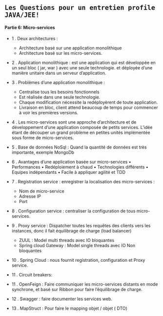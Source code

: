 ## <samp>Les Questions pour un entretien profile JAVA/JEE!</samp>

#### Partie 6: Micro-services

- 1 .	Deux architectures :
  *  Architecture basé sur une application monolithique 
  *  Architecture basé sur les micro-services.

- 2 .	Application monolithique : est une application qui est développée en un seul bloc ( jar, war )  avec une seule technologie. et déployée d’une manière unitaire dans un serveur d’application.

- 3 .	Problèmes d’une application monolithique : 
  *  Centralise tous les besoins fonctionnels
  *  Est réalisée dans une seule technologie. 
  *  Chaque modification nécessite la redéployèrent de toute application.
  *  Livraison en bloc, client attend beaucoup de temps pour commencer à voir les premières versions.

- 4 .	Les micro-services sont une approche d’architecture et de développement d’une application composée de petits services. L’idée étant de découper un grand problème en petites unités implémentée sous forme de micro-services.

- 5 .	Base de données NoSql : Quand la quantité de données est très importante, exemple MongoDb

- 6 .	Avantages d’une application basée sur micro-services
•	Performances
•	Redéploiement à chaud
•	Technologies différents
•	Equipes indépendants
•	Facile à appliquer agilité et TDD

- 7 .	Registration service : enregistrer la localisation des micro-services :
  *  Nom de micro-service
  *  Adresse IP
  *  Port

- 8 .	Configuration service : centraliser la configuration de tous micro-services.

- 9 .	Proxy service : Dispatcher toutes les requêtes des clients vers les instances, donc il fait équilibrage de charge (load balancer)
  *  ZUUL : Model multi threads avec IO bloquantes
  *  Spring cloud Gateway : Model single threads avec IO Non bloquantes

- 10 .	Spring Cloud : nous fournit registration, configuration et Proxy service.

- 11 . Circuit breakers:

- 11 .	OpenFeign : Faire communiquer les micro-services distants en mode synchrone, et basé sur Ribbon pour faire l’équilibrage de charge.

- 12 .	Swagger : faire documenter les services web.

- 13 .	MapStruct : Pour faire le mapping objet / objet ( DTO)
